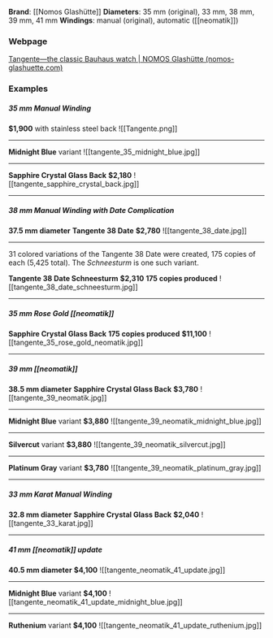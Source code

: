 **Brand**: [[Nomos Glashütte]]
**Diameters**: 35 mm (original), 33 mm, 38 mm, 39 mm, 41 mm
**Windings**: manual (original), automatic ([[neomatik]])
### Webpage
[Tangente—the classic Bauhaus watch | NOMOS Glashütte (nomos-glashuette.com)](https://nomos-glashuette.com/en/watches/families/tangente)
### Examples
##### 35 mm Manual Winding
**$1,900** with stainless steel back
![[Tangente.png]]

---
**Midnight Blue** variant
![[tangente_35_midnight_blue.jpg]]

---
**Sapphire Crystal Glass Back**
**$2,180**
![[tangente_sapphire_crystal_back.jpg]]

---
##### 38 mm Manual Winding with Date Complication
**37.5 mm diameter**
**Tangente 38 Date**
**$2,780**
![[tangente_38_date.jpg]]

---
31 colored variations of the Tangente 38 Date were created, 175 copies of each (5,425 total). The *Schneesturm* is one such variant.

**Tangente 38 Date Schneesturm**
**$2,310**
**175 copies produced**
![[tangente_38_date_schneesturm.jpg]]

---
##### 35 mm Rose Gold [[neomatik]]
**Sapphire Crystal Glass Back**
**175 copies produced**
**$11,100**
![[tangente_35_rose_gold_neomatik.jpg]]

---
##### 39 mm [[neomatik]]
**38.5 mm diameter**
**Sapphire Crystal Glass Back**
**$3,780**
![[tangente_39_neomatik.jpg]]

---
**Midnight Blue** variant
**$3,880**
![[tangente_39_neomatik_midnight_blue.jpg]]

---
**Silvercut** variant
**$3,880**
![[tangente_39_neomatik_silvercut.jpg]]

---
**Platinum Gray** variant
**$3,780**
![[tangente_39_neomatik_platinum_gray.jpg]]

---
##### 33 mm Karat Manual Winding
**32.8 mm diameter**
**Sapphire Crystal Glass Back**
**$2,040**
![[tangente_33_karat.jpg]]

---
##### 41 mm [[neomatik]] update
**40.5 mm diameter**
**$4,100**
![[tangente_neomatik_41_update.jpg]]

---
**Midnight Blue** variant
**$4,100**
![[tangente_neomatik_41_update_midnight_blue.jpg]]

---
**Ruthenium** variant
**$4,100**
![[tangente_neomatik_41_update_ruthenium.jpg]]